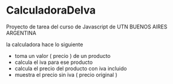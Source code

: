 # CalculadoraDeIva

Proyecto de tarea del curso de Javascript de UTN BUENOS AIRES ARGENTINA 

la calculadora hace lo siguiente
* toma un valor ( precio ) de un producto
* calcula el iva para ese producto 
* calcula el precio del producto con iva incluido
* muestra el precio sin iva ( precio original )

